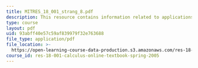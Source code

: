 ```yaml
---
title: MITRES_18_001_strang_8.pdf
description: This resource contains information related to applications of integrals.
type: course
layout: pdf
uid: 93abff40e57c59af839979f32e763688
file_type: application/pdf
file_location: >-
  https://open-learning-course-data-production.s3.amazonaws.com/res-18-001-calculus-online-textbook-spring-2005/93abff40e57c59af839979f32e763688_MITRES_18_001_strang_8.pdf
course_id: res-18-001-calculus-online-textbook-spring-2005
---
```

